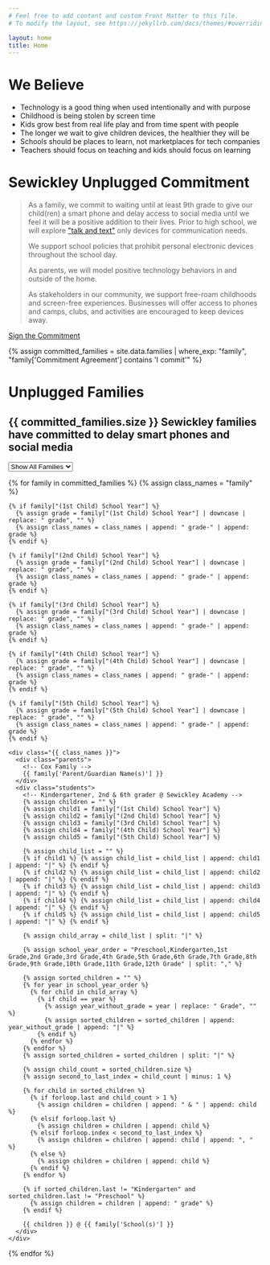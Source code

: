 ```yaml
---
# Feel free to add content and custom Front Matter to this file.
# To modify the layout, see https://jekyllrb.com/docs/themes/#overriding-theme-defaults

layout: home
title: Home
---
```


# We Believe

<div class="container">
  <div class="row">
    <ul class="we-believe">
      <li>Technology is a good thing when used intentionally and with purpose</li>
      <li>Childhood is being stolen by screen time</li>
      <li>Kids grow best from real life play and from time spent with people</li>
      <li>The longer we wait to give children devices, the healthier they will be</li>
      <li>Schools should be places to learn, not marketplaces for tech companies</li>
      <li>Teachers should focus on teaching and kids should focus on learning</li>
    </ul>
  </div>
</div>

# Sewickley Unplugged Commitment

> As a family, we commit to waiting until at least 9th grade to give our child(ren) a smart phone and delay access to social media until we feel it will be a positive addition to their lives. Prior to high school, we will explore ["talk and text"](https://dumbwireless.com/) only devices for communication needs.
>
> We support school policies that prohibit personal electronic devices throughout the school day.
>
> As parents, we will model positive technology behaviors in and outside of the home.
>
> As stakeholders in our community, we support free-roam childhoods and screen-free experiences. Businesses will offer access to phones and camps, clubs, and activities are encouraged to keep devices away.

<a class="btn btn-primary" href="https://forms.gle/W4hoVLB4qVczjRJs6" target="_blank">Sign the Commitment</a>

<div class="unplugged-families">
  {% assign committed_families = site.data.families | where_exp: "family", "family['Commitment Agreement'] contains 'I commit'" %}

  <h1>Unplugged Families</h1>
  <h2>{{ committed_families.size }} Sewickley families have committed to delay smart phones and social media</h2>

  <section class="grade-group">
      <div class="grade-filter">
          <select id="grade-filter" class="form-select" onchange="filterFamilies()">
              <option value="all">Show All Families</option>
              <option value="grade-kindergarten">Kindgergarten</option>
              <option value="grade-1st">1st Grade</option>
              <option value="grade-2nd">2nd Grade</option>
              <option value="grade-3rd">3rd Grade</option>
              <option value="grade-4th">4th Grade</option>
              <option value="grade-5th">5th Grade</option>
              <option value="grade-6th">6th Grade</option>
              <option value="grade-7th">7th Grade</option>
              <option value="grade-8th">8th Grade</option>
              <option value="grade-9th">9th Grade</option>
              <option value="grade-10th">10th Grade</option>
              <option value="grade-11th">11th Grade</option>
              <option value="grade-12th">12th Grade</option>
          </select>
      </div>
  </section>

  {% for family in committed_families %}
    {% assign class_names = "family" %}

    {% if family["(1st Child) School Year"] %}
      {% assign grade = family["(1st Child) School Year"] | downcase | replace: " grade", "" %}
      {% assign class_names = class_names | append: " grade-" | append: grade %}
    {% endif %}

    {% if family["(2nd Child) School Year"] %}
      {% assign grade = family["(2nd Child) School Year"] | downcase | replace: " grade", "" %}
      {% assign class_names = class_names | append: " grade-" | append: grade %}
    {% endif %}

    {% if family["(3rd Child) School Year"] %}
      {% assign grade = family["(3rd Child) School Year"] | downcase | replace: " grade", "" %}
      {% assign class_names = class_names | append: " grade-" | append: grade %}
    {% endif %}

    {% if family["(4th Child) School Year"] %}
      {% assign grade = family["(4th Child) School Year"] | downcase | replace: " grade", "" %}
      {% assign class_names = class_names | append: " grade-" | append: grade %}
    {% endif %}

    {% if family["(5th Child) School Year"] %}
      {% assign grade = family["(5th Child) School Year"] | downcase | replace: " grade", "" %}
      {% assign class_names = class_names | append: " grade-" | append: grade %}
    {% endif %}

    <div class="{{ class_names }}">
      <div class="parents">
        <!-- Cox Family -->
        {{ family['Parent/Guardian Name(s)'] }}
      </div>
      <div class="students">
        <!-- Kindergartener, 2nd & 6th grader @ Sewickley Academy -->
        {% assign children = "" %}
        {% assign child1 = family["(1st Child) School Year"] %}
        {% assign child2 = family["(2nd Child) School Year"] %}
        {% assign child3 = family["(3rd Child) School Year"] %}
        {% assign child4 = family["(4th Child) School Year"] %}
        {% assign child5 = family["(5th Child) School Year"] %}

        {% assign child_list = "" %}
        {% if child1 %} {% assign child_list = child_list | append: child1 | append: "|" %} {% endif %}
        {% if child2 %} {% assign child_list = child_list | append: child2 | append: "|" %} {% endif %}
        {% if child3 %} {% assign child_list = child_list | append: child3 | append: "|" %} {% endif %}
        {% if child4 %} {% assign child_list = child_list | append: child4 | append: "|" %} {% endif %}
        {% if child5 %} {% assign child_list = child_list | append: child5 | append: "|" %} {% endif %}

        {% assign child_array = child_list | split: "|" %}

        {% assign school_year_order = "Preschool,Kindergarten,1st Grade,2nd Grade,3rd Grade,4th Grade,5th Grade,6th Grade,7th Grade,8th Grade,9th Grade,10th Grade,11th Grade,12th Grade" | split: "," %}

        {% assign sorted_children = "" %}
        {% for year in school_year_order %}
          {% for child in child_array %}
            {% if child == year %}
              {% assign year_without_grade = year | replace: " Grade", "" %}
              {% assign sorted_children = sorted_children | append: year_without_grade | append: "|" %}
            {% endif %}
          {% endfor %}
        {% endfor %}
        {% assign sorted_children = sorted_children | split: "|" %}

        {% assign child_count = sorted_children.size %}
        {% assign second_to_last_index = child_count | minus: 1 %}

        {% for child in sorted_children %}
          {% if forloop.last and child_count > 1 %}
            {% assign children = children | append: " & " | append: child %}
          {% elsif forloop.last %}
            {% assign children = children | append: child %}
          {% elsif forloop.index < second_to_last_index %}
            {% assign children = children | append: child | append: ", " %}
          {% else %}
            {% assign children = children | append: child %}
          {% endif %}
        {% endfor %}

        {% if sorted_children.last != "Kindergarten" and sorted_children.last != "Preschool" %}
          {% assign children = children | append: " grade" %}
        {% endif %}

        {{ children }} @ {{ family['School(s)'] }}
      </div>
    </div>
  {% endfor %}
</div>

<script>
  function filterFamilies() {
    var filter = document.getElementById("grade-filter").value;
    var families = document.getElementsByClassName("family");

    for (var i = 0; i < families.length; i++) {
        if (filter === "all") {
            families[i].style.display = "block";
        } else {
            if (families[i].classList.contains(filter)) {
                families[i].style.display = "block";
            } else {
                families[i].style.display = "none";
            }
        }
    }
}
</script>
